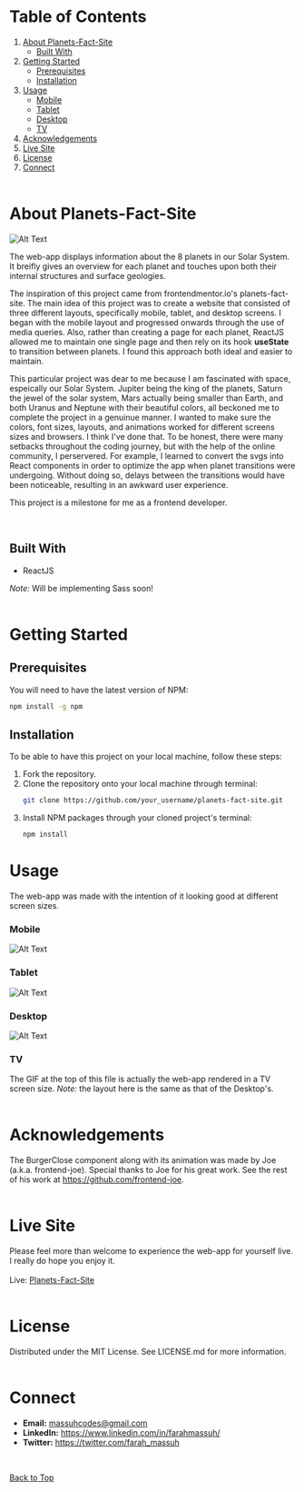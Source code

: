 # Table of Contents

1. [About Planets-Fact-Site](#about-planets-fact-site)
    - [Built With](#built-with)
2. [Getting Started](#getting-started)
    - [Prerequisites](#prerequisites)
    - [Installation](#installation)
3. [Usage](#usage)
    - [Mobile](#mobile)
    - [Tablet](#tablet)
    - [Desktop](#desktop)
    - [TV](#tv)
4. [Acknowledgements](#acknowledgements)
5. [Live Site](#live-site)
6. [License](#license)
7. [Connect](#connect)
   <br />
   <br />

# About Planets-Fact-Site

![Alt Text](https://media.giphy.com/media/1xr1hGdTmgKrzgD1eX/giphy.gif)

The web-app displays information about the 8 planets in our Solar System. It breifly gives an overview for each planet and touches upon both their internal structures and surface geologies.

The inspiration of this project came from frontendmentor.io's planets-fact-site. The main idea of this project was to create a website that consisted of three different layouts, specifically mobile, tablet, and desktop screens. I began with the mobile layout and progressed onwards through the use of media queries. Also, rather than creating a page for each planet, ReactJS allowed me to maintain one single page and then rely on its hook **useState** to transition between planets. I found this approach both ideal and easier to maintain.

This particular project was dear to me because I am fascinated with space, espeically our Solar System. Jupiter being the king of the planets, Saturn the jewel of the solar system, Mars actually being smaller than Earth, and both Uranus and Neptune with their beautiful colors, all beckoned me to complete the project in a genuinue manner. I wanted to make sure the colors, font sizes, layouts, and animations worked for different screens sizes and browsers. I think I've done that. To be honest, there were many setbacks throughout the coding journey, but with the help of the online community, I perservered. For example, I learned to convert the svgs into React components in order to optimize the app when planet transitions were undergoing. Without doing so, delays between the transitions would have been noticeable, resulting in an awkward user experience.

This project is a milestone for me as a frontend developer.

<br />

## Built With

-   ReactJS

_Note:_ Will be implementing Sass soon!
<br />
<br />

# Getting Started

## Prerequisites

You will need to have the latest version of NPM:

```bash
npm install -g npm
```

## Installation

To be able to have this project on your local machine, follow these steps:

1. Fork the repository.
2. Clone the repository onto your local machine through terminal:
    ```bash
    git clone https://github.com/your_username/planets-fact-site.git
    ```
3. Install NPM packages through your cloned project's terminal:
    ```bash
    npm install
    ```

# Usage

The web-app was made with the intention of it looking good at different screen sizes.

### **Mobile**

![Alt Text](https://media.giphy.com/media/FFTAItmjG5uDPUR3LQ/giphy.gif)

### **Tablet**

![Alt Text](https://media.giphy.com/media/tx99HR0UjER97QX2e4/giphy.gif)

### **Desktop**

![Alt Text](https://media.giphy.com/media/wIdJ1jcDnU19JD3kCp/giphy.gif)

### **TV**

The GIF at the top of this file is actually the web-app rendered in a TV screen size. _Note:_ the layout here is the same as that of the Desktop's.
<br />
<br />

# Acknowledgements

The BurgerClose component along with its animation was made by Joe (a.k.a. frontend-joe). Special thanks to Joe for his great work. See the rest of his work at https://github.com/frontend-joe.
<br />
<br />

# Live Site

Please feel more than welcome to experience the web-app for yourself live. I really do hope you enjoy it.
<br /><br />
Live: [Planets-Fact-Site](https://massuhcodes-planets-fact-site.netlify.app/)
<br />
<br />

# License

Distributed under the MIT License. See LICENSE.md for more information.
<br />
<br />

# Connect

-   **Email:** massuhcodes@gmail.com
-   **LinkedIn:** https://www.linkedin.com/in/farahmassuh/
-   **Twitter:** https://twitter.com/farah_massuh

<br />

[Back to Top](#about-planets-fact-site)
